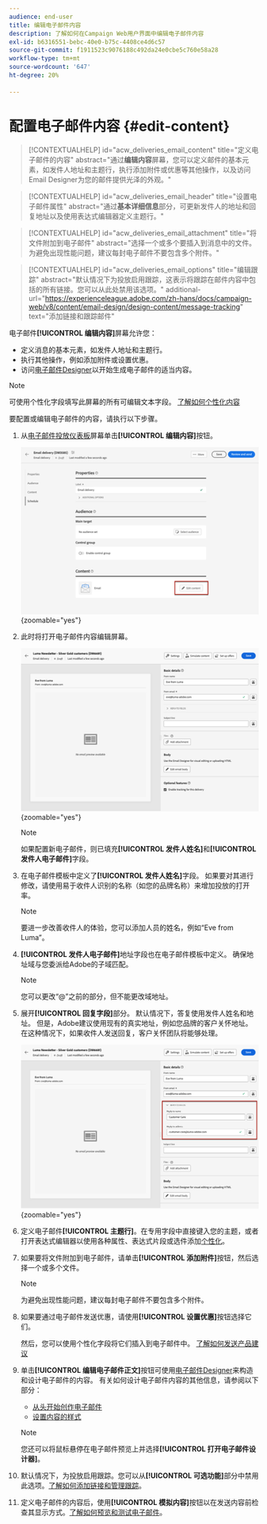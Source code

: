 ```yaml
---
audience: end-user
title: 编辑电子邮件内容
description: 了解如何在Campaign Web用户界面中编辑电子邮件内容
exl-id: b6316551-bebc-40e0-b75c-4408ce4d6c57
source-git-commit: f1911523c9076188c492da24e0cbe5c760e58a28
workflow-type: tm+mt
source-wordcount: '647'
ht-degree: 20%

---
```


# 配置电子邮件内容 {#edit-content}

>[!CONTEXTUALHELP]
>id="acw_deliveries_email_content"
>title="定义电子邮件的内容"
>abstract="通过&#x200B;**编辑内容**&#x200B;屏幕，您可以定义邮件的基本元素，如发件人地址和主题行，执行添加附件或优惠等其他操作，以及访问Email Designer为您的邮件提供光泽的外观。"

>[!CONTEXTUALHELP]
>id="acw_deliveries_email_header"
>title="设置电子邮件属性"
>abstract="通过&#x200B;**基本详细信息**&#x200B;部分，可更新发件人的地址和回复地址以及使用表达式编辑器定义主题行。"

>[!CONTEXTUALHELP]
>id="acw_deliveries_email_attachment"
>title="将文件附加到电子邮件"
>abstract="选择一个或多个要插入到消息中的文件。 为避免出现性能问题，建议每封电子邮件不要包含多个附件。"

>[!CONTEXTUALHELP]
>id="acw_deliveries_email_options"
>title="编辑跟踪"
>abstract="默认情况下为投放启用跟踪，这表示将跟踪在邮件内容中包括的所有链接。您可以从此处禁用该选项。"
>additional-url="https://experienceleague.adobe.com/zh-hans/docs/campaign-web/v8/content/email-design/design-content/message-tracking" text="添加链接和跟踪邮件"

电子邮件&#x200B;**[!UICONTROL 编辑内容]**&#x200B;屏幕允许您：

* 定义消息的基本元素，如发件人地址和主题行。
* 执行其他操作，例如添加附件或设置优惠。
* 访问[电子邮件Designer](get-started-email-designer.md#start-authoring)以开始生成电子邮件的适当内容。

>[!NOTE]
>
>可使用个性化字段填写此屏幕的所有可编辑文本字段。 [了解如何个性化内容](../personalization/personalize.md)

要配置或编辑电子邮件的内容，请执行以下步骤。

1. 从[电子邮件投放仪表板](../email/create-email.md)屏幕单击&#x200B;**[!UICONTROL 编辑内容]**&#x200B;按钮。

   ![在电子邮件投放仪表板上显示“编辑内容”按钮的屏幕截图。](assets/email-edit-content-button.png){zoomable="yes"}

1. 此时将打开电子邮件内容编辑屏幕。

   ![显示电子邮件内容版本仪表板的屏幕截图。](assets/email-edit-content-dashboard.png){zoomable="yes"}

   >[!NOTE]
   >
   >如果配置新电子邮件，则已填充&#x200B;**[!UICONTROL 发件人姓名]**&#x200B;和&#x200B;**[!UICONTROL 发件人电子邮件]**&#x200B;字段。

1. 在电子邮件模板中定义了&#x200B;**[!UICONTROL 发件人姓名]**&#x200B;字段。 如果要对其进行修改，请使用易于收件人识别的名称（如您的品牌名称）来增加投放的打开率。

   >[!NOTE]
   >
   >要进一步改善收件人的体验，您可以添加人员的姓名，例如“Eve from Luma”。

1. **[!UICONTROL 发件人电子邮件]**&#x200B;地址字段也在电子邮件模板中定义。 确保地址域与您委派给Adobe的子域匹配。

   >[!NOTE]
   >
   >您可以更改“@”之前的部分，但不能更改域地址。

1. 展开&#x200B;**[!UICONTROL 回复字段]**&#x200B;部分。 默认情况下，答复使用发件人姓名和地址。 但是，Adobe建议使用现有的真实地址，例如您品牌的客户关怀地址。 在这种情况下，如果收件人发送回复，客户关怀团队将能够处理。

   ![显示电子邮件内容编辑器中“回复字段”部分的屏幕截图。](assets/email-edit-content-reply-to.png){zoomable="yes"}

1. 定义电子邮件&#x200B;**[!UICONTROL 主题行]**。在专用字段中直接键入您的主题，或者打开表达式编辑器以使用各种属性、表达式片段或选件添加[个性化](../personalization/personalize.md)。

1. 如果要将文件附加到电子邮件，请单击&#x200B;**[!UICONTROL 添加附件]**&#x200B;按钮，然后选择一个或多个文件。

   >[!NOTE]
   >
   >为避免出现性能问题，建议每封电子邮件不要包含多个附件。

   <!--limitation on size + number of files?-->

1. 如果要通过电子邮件发送优惠，请使用&#x200B;**[!UICONTROL 设置优惠]**&#x200B;按钮选择它们。

   然后，您可以使用个性化字段将它们插入到电子邮件中。 [了解如何发送产品建议](../msg/offers.md)

1. 单击&#x200B;**[!UICONTROL 编辑电子邮件正文]**&#x200B;按钮可使用[电子邮件Designer](get-started-email-designer.md#start-authoring)来构造和设计电子邮件的内容。 有关如何设计电子邮件内容的其他信息，请参阅以下部分：

   * [从头开始创作电子邮件](create-email-content.md)
   * [设置内容的样式](get-started-email-style.md)

   >[!NOTE]
   >
   >您还可以将鼠标悬停在电子邮件预览上并选择&#x200B;**[!UICONTROL 打开电子邮件设计器]**。

1. 默认情况下，为投放启用跟踪。您可以从&#x200B;**[!UICONTROL 可选功能]**&#x200B;部分中禁用此选项。[了解如何添加链接和管理跟踪](message-tracking.md)。

1. 定义电子邮件的内容后，使用&#x200B;**[!UICONTROL 模拟内容]**&#x200B;按钮以在发送内容前检查其显示方式。[了解如何预览和测试电子邮件](../preview-test/preview-test.md)。
